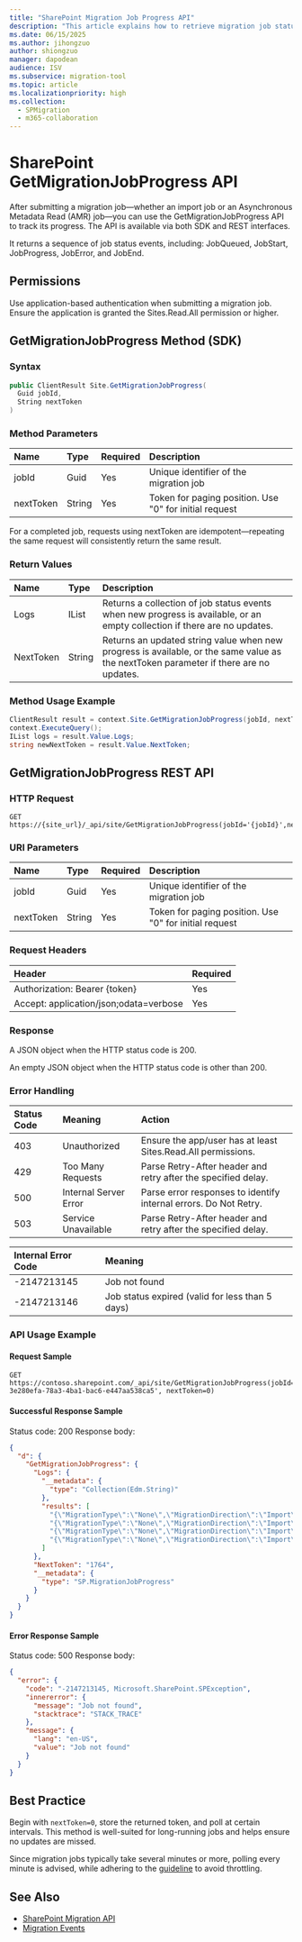 ```yaml
---
title: "SharePoint Migration Job Progress API"
description: "This article explains how to retrieve migration job status with GetMigrationJobProgress API."
ms.date: 06/15/2025
ms.author: jihongzuo
author: shiongzuo
manager: dapodean
audience: ISV
ms.subservice: migration-tool
ms.topic: article
ms.localizationpriority: high
ms.collection:
  - SPMigration
  - m365-collaboration
---
```

# SharePoint GetMigrationJobProgress API

After submitting a migration job—whether an import job or an Asynchronous Metadata Read (AMR) job—you can use the GetMigrationJobProgress API to track its progress. The API is available via both SDK and REST interfaces.

It returns a sequence of job status events, including: JobQueued, JobStart, JobProgress, JobError, and JobEnd.

## Permissions

Use application-based authentication when submitting a migration job. Ensure the application is granted the Sites.Read.All permission or higher.

## GetMigrationJobProgress Method (SDK)

### Syntax

```csharp
public ClientResult Site.GetMigrationJobProgress(
  Guid jobId, 
  String nextToken
)
```

### Method Parameters

|    Name    |   Type   | Required |                     Description                        |
| :--------- | :------- | :------- | :----------------------------------------------------- |
|   jobId    |   Guid   |   Yes    | Unique identifier of the migration job                 |
| nextToken  |  String  |   Yes    | Token for paging position. Use "0" for initial request |

For a completed job, requests using nextToken are idempotent—repeating the same request will consistently return the same result.

### Return Values

|    Name    |   Type   |                                                      Description                                                                      |
| :--------- | :------- | :------------------------------------------------------------------------------------------------------------------------------------ |
|    Logs    |   IList  | Returns a collection of job status events when new progress is available, or an empty collection if there are no updates.             |
| NextToken  |  String  | Returns an updated string value when new progress is available, or the same value as the nextToken parameter if there are no updates. |

### Method Usage Example

```csharp
ClientResult result = context.Site.GetMigrationJobProgress(jobId, nextToken ?? "0");
context.ExecuteQuery();
IList logs = result.Value.Logs;
string newNextToken = result.Value.NextToken;
```

## GetMigrationJobProgress REST API

### HTTP Request

```http
GET https://{site_url}/_api/site/GetMigrationJobProgress(jobId='{jobId}',nextToken=0)
```

### URI Parameters

|    Name    |   Type   | Required |                     Description                        |
| :--------- | :------- | :------- | :----------------------------------------------------- |
|   jobId    |   Guid   |   Yes    | Unique identifier of the migration job                 |
| nextToken  |  String  |   Yes    | Token for paging position. Use "0" for initial request |

### Request Headers

|                 Header                 | Required |
| :------------------------------------- | :------- |
| Authorization: Bearer {token}          |    Yes   |
| Accept: application/json;odata=verbose |    Yes   |

### Response

A JSON object when the HTTP status code is 200. 

An empty JSON object when the HTTP status code is other than 200.

### Error Handling

| Status Code |    Meaning     |                      Action                                             |
| :---------- | :------------- | :---------------------------------------------------------------------- |
|     403     | Unauthorized   | Ensure the app/user has at least Sites.Read.All permissions.             |
|     429     | Too Many Requests  | Parse Retry-After header and retry after the specified delay.       |
|     500     | Internal Server Error | Parse error responses to identify internal errors. Do Not Retry. |
|     503     | Service Unavailable   | Parse Retry-After header and retry after the specified delay.    |

| Internal Error Code |                    Meaning                      |
| :------------------ | :---------------------------------------------- |
|     -2147213145     | Job not found                                   |
|     -2147213146     | Job status expired (valid for less than 5 days) |

### API Usage Example

#### Request Sample

```http
GET https://contoso.sharepoint.com/_api/site/GetMigrationJobProgress(jobId=' 3e280efa-78a3-4ba1-bac6-e447aa538ca5', nextToken=0)
```

#### Successful Response Sample

Status code: 200
Response body:

```json
{
  "d": {
    "GetMigrationJobProgress": {
      "Logs": {
        "__metadata": {
          "type": "Collection(Edm.String)"
        },
        "results": [
          "{\"MigrationType\":\"None\",\"MigrationDirection\":\"Import\",\"SiteId\":\"48f1898f-77d9-4a1b-bddc-1f49bb6dc134\",\"DbId\":\"de6b85cd-726e-4b13-ae04-629798fddbf3\",\"TotalRetryCount\":\"0\",\"JobId\":\"3e280efa-78a3-4ba1-bac6-e447aa538ca5\",\"Time\":\"05/20/2025 09:18:48.132\",\"CorrelationId\":\"91884a0c-5ee8-4e1f-a23f-e4f7ec170182\",\"Event\":\"JobQueued\"}",
          "{\"MigrationType\":\"None\",\"MigrationDirection\":\"Import\",\"SiteId\":\"48f1898f-77d9-4a1b-bddc-1f49bb6dc134\",\"WebId\":\"7206fc09-e4af-48b3-8730-ed7321396d7a\",\"DbId\":\"de6b85cd-726e-4b13-ae04-629798fddbf3\",\"FarmId\":\"f77d7b6c-ef43-4609-8fce-0e93142ce8a0\",\"ServerId\":\"44af885c-393b-4236-9417-bae7a9edc44e\",\"SubscriptionId\":\"82abb045-250e-4186-ba83-b9295930f272\",\"TotalRetryCount\":\"0\",\"JobId\":\"3e280efa-78a3-4ba1-bac6-e447aa538ca5\",\"Time\":\"05/20/2025 09:20:51.129\",\"CorrelationId\":\"7d3e7a8e-4445-4ce0-adb1-078e78cbf686\",\"Event\":\"JobStart\"}",
          "{\"MigrationType\":\"None\",\"MigrationDirection\":\"Import\",\"TotalRetryCount\":\"0\",\"ObjectType\":\"ListItem\",\"Url\":\"\",\"Id\":\"cb471d5f-593f-4a63-b59e-8eae3e35b08a\",\"SourceListItemIntId\":\"3\",\"TargetListItemIntId\":\"3\",\"ErrorCode\":\"-2147286782\",\"ErrorType\":\"Microsoft.SharePoint.SPException\",\"Message\":\"Attempted to use an object that has ceased to exist. (Exception from HRESULT: 0x80030102 (STG_E_REVERTED)) \",\"JobId\":\"3e280efa-78a3-4ba1-bac6-e447aa538ca5\",\"Time\":\"05/20/2025 09:20:55.490\",\"CorrelationId\":\"7d3e7a8e-4445-4ce0-adb1-078e78cbf686\",\"Event\":\"JobError\"}",
          "{\"MigrationType\":\"None\",\"MigrationDirection\":\"Import\",\"TotalRetryCount\":\"0\",\"FilesCreated\":\"0\",\"BytesProcessed\":\"0\",\"ObjectsProcessed\":\"4\",\"TotalExpectedSPObjects\":\"15\",\"TotalErrors\":\"3\",\"TotalWarnings\":\"0\",\"WaitTimeOnSqlThrottlingMilliseconds\":\"0\",\"TotalDurationInMs\":\"0\",\"CpuDurationInMs\":\"0\",\"SqlDurationInMs\":\"0\",\"SqlQueryCount\":\"0\",\"IsShallowCopy\":\"False\",\"CreatedOrUpdatedFileStatsBySize\":\"{}\",\"ObjectsStatsByType\":\"{\\\"SPUser\\\":{\\\"Count\\\":1,\\\"TotalTime\\\":124,\\\"AccumulatedVersions\\\":0,\\\"ObjectsWithVersions\\\":0},\\\"SPFolder\\\":{\\\"Count\\\":1,\\\"TotalTime\\\":153,\\\"AccumulatedVersions\\\":0,\\\"ObjectsWithVersions\\\":0},\\\"SPDocumentLibrary\\\":{\\\"Count\\\":1,\\\"TotalTime\\\":404,\\\"AccumulatedVersions\\\":0,\\\"ObjectsWithVersions\\\":0},\\\"SPFile\\\":{\\\"Count\\\":1,\\\"TotalTime\\\":0,\\\"AccumulatedVersions\\\":0,\\\"ObjectsWithVersions\\\":0},\\\"SPListItem\\\":{\\\"Count\\\":1,\\\"TotalTime\\\":1880,\\\"AccumulatedVersions\\\":0,\\\"ObjectsWithVersions\\\":0}}\",\"TotalExpectedBytes\":\"0\",\"FilesCreatedIrrespectiveOfVersions\":\"0\",\"BytesProcessedOnlyCurrentVersion\":\"0\",\"JobId\":\"3e280efa-78a3-4ba1-bac6-e447aa538ca5\",\"Time\":\"05/20/2025 09:20:57.380\",\"CorrelationId\":\"7d3e7a8e-4445-4ce0-adb1-078e78cbf686\",\"Event\":\"JobEnd\"}"
        ]
      },
      "NextToken": "1764",
      "__metadata": {
        "type": "SP.MigrationJobProgress"
      }
    }
  }
}
```

#### Error Response Sample

Status code: 500
Response body:

```json
{
  "error": {
    "code": "-2147213145, Microsoft.SharePoint.SPException",
    "innererror": {
      "message": "Job not found",
      "stacktrace": "STACK_TRACE"
    },
    "message": {
      "lang": "en-US",
      "value": "Job not found"
    }
  }
} 
```

## Best Practice

Begin with `nextToken=0`, store the returned token, and poll at certain intervals. This method is well-suited for long-running jobs and helps ensure no updates are missed.

Since migration jobs typically take several minutes or more, polling every minute is advised, while adhering to the [guideline](https://aka.ms/spo429) to avoid throttling.

## See Also

- [SharePoint Migration API](migration-api-overview.md)
- [Migration Events](migration-events.md)
